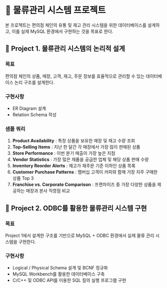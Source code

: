 # 📁 물류관리 시스템 프로젝트

본 프로젝트는 편의점 체인의 유통 및 재고 관리 시스템을 위한 데이터베이스를 설계하고, 이를 실제 MySQL 환경에서 구현하는 것을 목표로 한다.

## 📁 Project 1. 물류관리 시스템의 논리적 설계

### 목표

편의점 체인의 상품, 매장, 고객, 재고, 주문 정보를 효율적으로 관리할 수 있는 데이터베이스 논리 구조를 설계한다.

### 구현사항

- ER Diagram 설계
- Relation Schema 작성

### 샘플 쿼리

1. **Product Availability** : 특정 상품을 보유한 매장 및 재고 수량 조회
2. **Top-Selling Items** : 지난 한 달간 각 매장에서 가장 많이 판매된 상품
3. **Store Performance** : 이번 분기 매출이 가장 높은 지점
4. **Vendor Statistics** : 가장 많은 제품을 공급한 업체 및 해당 상품 판매 수량
5. **Inventory Reorder Alerts** : 재고가 재주문 기준 이하인 상품 목록
6. **Customer Purchase Patterns** : 멤버십 고객이 커피와 함께 가장 자주 구매한 상품 Top 3
7. **Franchise vs. Corporate Comparison** : 프랜차이즈 중 가장 다양한 상품을 제공하는 매장과 본사 직영점 비교

## 📁 Project 2. ODBC를 활용한 물류관리 시스템 구현

### 목표

Project 1에서 설계한 구조를 기반으로 MySQL + ODBC 환경에서 실제 물류 관리 시스템을 구현한다.

### 구현사항

- Logical / Physical Schema 설계 및 BCNF 정규화
- MySQL Workbench를 활용한 데이터베이스 구축
- C/C++ 및 ODBC API를 이용한 SQL 질의 실행 프로그램 구현

